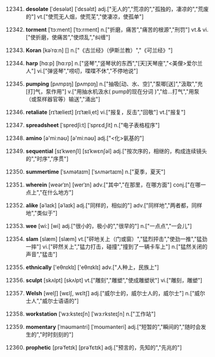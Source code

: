 12341. **desolate**
[ˈdesələt]  [ˈdɛsəlɪt]
adj.["无人的","荒凉的","孤独的，凄凉的","荒废的"]  vt.["使荒无人烟，使荒芜","使凄凉，使孤单"]  

12342. **torment**
[ˈtɔ:ment]  [ˈtɔ:rment]
n.["折磨，痛苦","痛苦的根源","刑罚"]  vt.& vi.["使折磨，使痛苦","使烦乱","纠缠"]  

12343. **Koran**
[kəˈrɑ:n]  []
n.["《古兰经》（伊斯兰教）","《可兰经》"]  

12344. **harp**
[hɑ:p]  [hɑ:rp]
n.["竖琴","竖琴状的东西","[天]天琴座","<美俚>爱尔兰人"]  vi.["弹竖琴","唠叨，喋喋不休","不停地说"]  

12345. **pumping**
[pʌmpɪŋ]  [pʌmpɪŋ]
n.["抽吸[动、水、空]","泵唧[送]","汲取","充[打]气，泵作用"]  v.["用抽水机汲水( pump的现在分词 )","给…打气","用泵（或泵样器官等）输送","涌出"]  

12346. **retaliate**
[rɪˈtælieɪt]  [rɪˈtæliˌet]
vi.["报复，反击","回敬"]  vt.["报复"]  

12347. **spreadsheet**
[ˈspredʃi:t]  [ˈsprɛdˌʃit]
n.["电子表格程序"]  

12348. **amino**
[ə'miːnəʊ]  [ə'miːnəʊ]
adj.["<化>氨基的"]  

12349. **sequential**
[sɪˈkwenʃl]  [sɪˈkwɛnʃəl]
adj.["按次序的，相继的，构成连续镜头的","时序","序贯"]  

12350. **summertime**
[ˈsʌmətaɪm]  [ˈsʌmərtaɪm]
n.["夏季，夏天"]  

12351. **wherein**
[weərˈɪn]  [werˈɪn]
adv.["其中","在那里，在哪方面"]  conj.["在哪一点上","在什么地方"]  

12352. **alike**
[əˈlaɪk]  [əˈlaɪk]
adj.["同样的，相似的"]  adv.["同样地","两者都，同样地","类似于"]  

12353. **wee**
[wi:]  [wi]
adj.["很小的，极小的","很早的"]  n.["一点点","一会儿"]  

12354. **slam**
[slæm]  [slæm]
vt.["砰地关上（门或窗）","猛烈抨击","使劲一推","猛劲一摔"]  vi.["砰然关上","猛力打击，碰撞","撞到了一辆卡车上"]  n.["猛然关闭的声音","猛击"]  

12355. **ethnically**
['eθnɪklɪ]  ['eθnɪklɪ]
adv.["人种上，民族上"]  

12356. **sculpt**
[skʌlpt]  [skʌlpt]
vt.["雕刻","雕塑","使成雕塑状"]  vi.["雕刻，雕塑"]  

12357. **Welsh**
[welʃ]  [wɛlʃ, wɛltʃ]
adj.["威尔士的，威尔士人的，威尔士"]  n.["威尔士人","威尔士语语的"]  

12358. **workstation**
[ˈwɜ:ksteɪʃn]  [ˈwɜ:rksteɪʃn]
n.["工作站"]  

12359. **momentary**
[ˈməʊməntri]  [ˈmoʊmənteri]
adj.["短暂的","瞬间的","随时会发生的","时时刻刻的"]  

12360. **prophetic**
[prəˈfetɪk]  [prəˈfɛtɪk]
adj.["预言的，先知的","先兆的"]  

